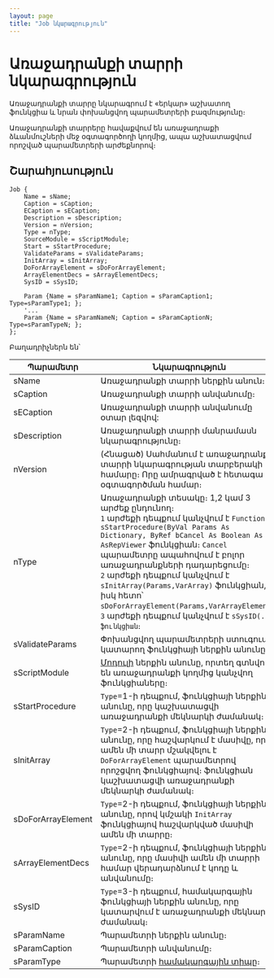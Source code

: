 ```yaml
---
layout: page
title: "Job նկարագրություն"
---
```


# Առաջադրանքի տարրի նկարագրություն 

Առաջադրանքի տարրը նկարագրում է «երկար» աշխատող ֆունկցիա և նրան փոխանցվող պարամետրերի բազմությունը։

Առաջադրանքի տարրերը հավաքվում են առաջադրաքի ձևանմուշների մեջ օգտագործողի կողմից, ապա աշխատացվում որոշված պարամետրերի արժեքնորով։

## Շարահյուսություն

``` as4x
Job {
    Name = sName;
    Caption = sCaption;
    ECaption = sECaption;
    Description = sDescription;
    Version = nVersion;
    Type = nType;
    SourceModule = sScriptModule;
    Start = sStartProcedure;
    ValidateParams = sValidateParams;
    InitArray = sInitArray;
    DoForArrayElement = sDoForArrayElement;
    ArrayElementDecs = sArrayElementDecs;
    SysID = sSysID;

    Param {Name = sParamName1; Caption = sParamCaption1; Type=sParamType1; };
    '...
    Param {Name = sParamNameN; Caption = sParamCaptionN; Type=sParamTypeN; };
};
```
Բաղադրիչներն են՝ 


| Պարամետր | Նկարագրություն |
|--|--|
| sName | Առաջադրանքի տարրի ներքին անուն։ |
| sCaption | Առաջադրանքի տարրի անվանումը։ |
| sECaption | Առաջադրանքի տարրի անվանումը օտար լեզվով: |
| sDescription | Առաջադրանքի տարրի մանրամասն նկարագրությունը։ |
| nVersion | (Հնացած) Սահմանում է առաջադրանքի տարրի նկարագրության տարբերակի համարը։ Որը ամրագրված է հետագա օգտագործման համար։ |
| nType | Առաջադրանքի տեսակը։ 1,2 կամ 3 արժեք ընդունող։ <br/> `1` արժեքի դեպքում կանչվում է `Function sStartProcedure(ByVal Params As Dictionary, ByRef bCancel As Boolean As AsRepViewer` ֆունկցիան։ `Cancel` պարամետրը ապահովում է բոլոր առաջադրանքների դադարեցումը։ <br/> `2` արժեքի դեպքում կանչվում է `sInitArray(Params,VarArray)` ֆունկցիան, իսկ հետո՝ `sDoForArrayElement(Params,VarArrayElement)`։ <br/> `3` արժեքի դեպքում կանչվում է `sSysID(...) ֆունկցիան`։ |
| sValidateParams | Փոխանցվող պարամետրերի ստուգումը կատարող ֆունկցիայի ներքին անունը։ |
| sScriptModule | [Մոդուլի](Module.html) ներքին անունը, որտեղ գտնվում են առաջադրանքի կողմից կանչվող ֆունկցիաները։ |
| sStartProcedure | `Type`=1-ի դեպքում, ֆունկցիայի ներքին անունը, որը կաշխատացվի առաջադրանքի մեկնարկի ժամանակ։ |
| sInitArray | `Type`=2-ի դեպքում, ֆունկցիայի ներքին անունը, որը հաշվարկում է մասիվը, որի ամեն մի տարր մշակվելու է `DoForArrayElement` պարամետրով որոշցվող ֆունկցիայով։ ֆունկցիան կաշխատացվի առաջադրանքի մեկնարկի ժամանակ։ |
| sDoForArrayElement | `Type`=2-ի դեպքում, ֆունկցիայի ներքին անունը, որով կմշակի `InitArray` ֆունկցիայով հաշվարկված մասիվի ամեն մի տարրը։ |
| sArrayElementDecs | `Type`=2-ի դեպքում, ֆունկցիայի ներքին անունը, որը մասիվի ամեն մի տարրի համար վերադարձնում է կոդը և անվանումը։ |
| sSysID | `Type`=3-ի դեպքում, համակարգային ֆունկցիայի ներքին անունը, որը կատարվում է առաջադրանքի մեկնարկի ժամանակ։ |
| sParamName | Պարամետրի ներքին անունը։ |
| sParamCaption | Պարամետրի անվանումը։ |
| sParamType | Պարամետրի [համակարգային տիպը](../types.md)։ |
